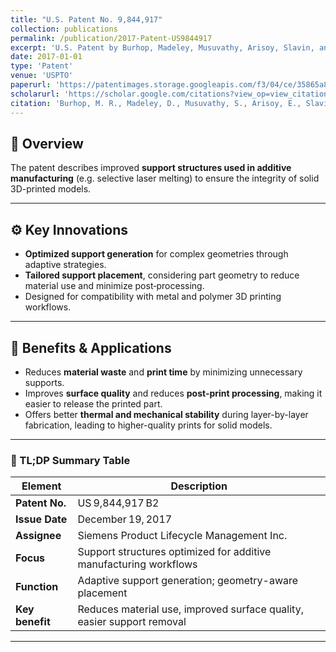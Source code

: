 ```yaml
---
title: "U.S. Patent No. 9,844,917"
collection: publications
permalink: /publication/2017-Patent-US9844917
excerpt: 'U.S. Patent by Burhop, Madeley, Musuvathy, Arisoy, Slavin, and Bank.'
date: 2017-01-01
type: 'Patent'
venue: 'USPTO'
paperurl: 'https://patentimages.storage.googleapis.com/f3/04/ce/35865a8dd62ed3/US9844917.pdf'
scholarurl: 'https://scholar.google.com/citations?view_op=view_citation&hl=en&user=vU6oBhwAAAAJ&citation_for_view=vU6oBhwAAAAJ:UeHWp8X0CEIC'
citation: 'Burhop, M. R., Madeley, D., Musuvathy, S., Arisoy, E., Slavin, E., & Bank, H. (2017). &quot;U.S. Patent No. 9,844,917.&quot; Washington, DC: U.S. Patent and Trademark Office.'
---
```


## 📌 Overview

The patent describes improved **support structures used in additive manufacturing** (e.g. selective laser melting) to ensure the integrity of solid 3D-printed models.

---

## ⚙️ Key Innovations

* **Optimized support generation** for complex geometries through adaptive strategies.
* **Tailored support placement**, considering part geometry to reduce material use and minimize post‑processing.
* Designed for compatibility with metal and polymer 3D printing workflows.

---

## 🚀 Benefits & Applications

* Reduces **material waste** and **print time** by minimizing unnecessary supports.
* Improves **surface quality** and reduces **post-print processing**, making it easier to release the printed part.
* Offers better **thermal and mechanical stability** during layer-by-layer fabrication, leading to higher-quality prints for solid models.

---

### 🧠 TL;DP Summary Table

| Element         | Description                                                            |
| --------------- | ---------------------------------------------------------------------- |
| **Patent No.**  | US 9,844,917 B2                                                        |
| **Issue Date**  | December 19, 2017                                                      |
| **Assignee**    | Siemens Product Lifecycle Management Inc.                              |
| **Focus**       | Support structures optimized for additive manufacturing workflows      |
| **Function**    | Adaptive support generation; geometry-aware placement                  |
| **Key benefit** | Reduces material use, improved surface quality, easier support removal |

---

[1]: https://patents.google.com/patent/US9183325B2/en.com "US9183325B2 - Additive fabrication support structures"
